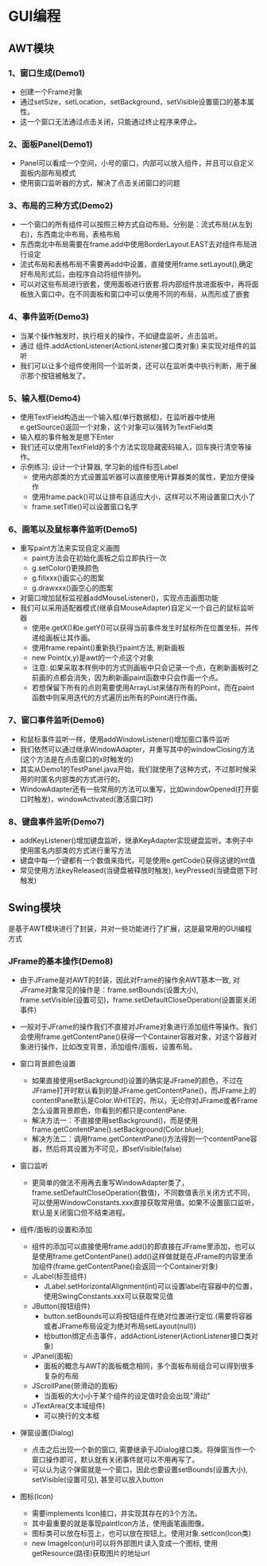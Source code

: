 # GUI编程

## AWT模块
### 1、窗口生成(Demo1)
- 创建一个Frame对象
- 通过setSize，setLocation，setBackground，setVisible设置窗口的基本属性。
- 这一个窗口无法通过点击关闭，只能通过终止程序来停止。

### 2、面板Panel(Demo1)
- Panel可以看成一个空间，小号的窗口，内部可以放入组件，并且可以自定义面板内部布局模式
- 使用窗口监听器的方式，解决了点击关闭窗口的问题

### 3、布局的三种方式(Demo2)
- 一个窗口的所有组件可以按照三种方式自动布局。分别是：流式布局(从左到右)，东西南北中布局，表格布局
- 东西南北中布局需要在frame.add中使用BorderLayout.EAST去对组件布局进行设定
- 流式布局和表格布局不需要再add中设置，直接使用frame.setLayout(),确定好布局形式后，由程序自动将组件排列。
- 可以对这些布局进行嵌套，使用面板进行嵌套.将内部组件放进面板中，再将面板放入窗口中。在不同面板和窗口中可以使用不同的布局，从而形成了嵌套

### 4、事件监听(Demo3)
- 当某个操作触发时，执行相关的操作，不如键盘监听，点击监听。
- 通过 组件.addActionListener(ActionListener接口类对象) 来实现对组件的监听
- 我们可以让多个组件使用同一个监听类，还可以在监听类中执行判断，用于展示那个按钮被触发了。

### 5、输入框(Demo4)
- 使用TextField构造出一个输入框(单行数据框)，在监听器中使用e.getSource()返回一个对象，这个对象可以强转为TextField类
- 输入框的事件触发是摁下Enter
- 我们还可以使用TextField的多个方法实现隐藏密码输入，回车换行清空等操作。
- 示例练习: 设计一个计算器, 学习新的组件标签Label
    - 使用内部类的方式设置监听器可以直接使用计算器类的属性，更加方便操作
    - 使用frame.pack()可以让排布自适应大小，这样可以不用设置窗口大小了
    - frame.setTitle()可以设置窗口名字

### 6、画笔以及鼠标事件监听(Demo5)
- 重写paint方法来实现自定义画图
    - paint方法会在初始化面板之后立即执行一次
    - g.setColor()更换颜色
    - g.fillxxx()画实心的图案
    - g.drawxxx()画空心的图案
- 对窗口增加鼠标监视器addMouseListener()，实现点击画图功能
- 我们可以采用适配器模式(继承自MouseAdapter)自定义一个自己的鼠标监听器
    - 使用e.getX()和e.getY()可以获得当前事件发生时鼠标所在位置坐标，并传递给画板让其作画。
    - 使用frame.repaint()重新执行paint方法, 刷新画板
    - new Point(x,y)是awt的一个点这个对象
    - 注意: 如果采取本样例中的方式则画板中只会记录一个点，在刷新画板时之前画的点都会消失，因为刷新画paint函数中只会作画一个点。
    - 若想保留下所有的点则需要使用ArrayList来储存所有的Point，而在paint函数中则采用迭代的方式遍历出所有的Point进行作画。

### 7、窗口事件监听(Demo6)
- 和鼠标事件监听一样，使用addWindowListener()增加窗口事件监听
- 我们依然可以通过继承WindowAdapter，并重写其中的windowClosing方法(这个方法是在点击窗口的x时触发的)
- 其实从Demo1的TestPanel.java开始，我们就使用了这种方式，不过那时候采用的时匿名内部类的方式进行的。
- WindowAdapter还有一些常用的方法可以重写，比如windowOpened(打开窗口时触发)，windowActivated(激活窗口时)

### 8、键盘事件监听(Demo7)
- addKeyListener()增加键盘监听，继承KeyAdapter实现键盘监听。本例子中使用匿名内部类的方式进行重写方法
- 键盘中每一个键都有一个数值来指代，可是使用e.getCode()获得这键的int值
- 常见使用方法keyReleased(当键盘被释放时触发), keyPressed(当键盘摁下时触发)


## Swing模块
是基于AWT模块进行了封装，并对一些功能进行了扩展，这是最常用的GUI编程方式
### JFrame的基本操作(Demo8)
- 由于JFrame是对AWT的封装，因此对Frame的操作余AWT基本一致, 对JFrame对象常见的操作是：frame.setBounds(设置大小), frame.setVisible(设置可见)，frame.setDefaultCloseOperation(设置窗关闭事件)
- 一般对于JFrame的操作我们不直接对JFrame对象进行添加组件等操作。我们会使用frame.getContentPane()获得一个Container容器对象，对这个容器对象进行操作，比如改变背景，添加组件/面板，设置布局。
- 窗口背景颜色设置
    - 如果直接使用setBackground()设置的确实是JFrame的颜色，不过在JFrame打开时默认看到的是JFrame.getContentPane()，而JFrame上的contentPane默认是Color.WHITE的，所以，无论你对JFrame或者Frame怎么设置背景颜色，你看到的都只是contentPane.
    - 解决方法一：不直接使用setBackground()，而是使用frame.getContentPane().setBackground(Color.blue);
    - 解决方法二：调用frame.getContentPane()方法得到一个contentPane容器，然后将其设置为不可见，即setVisible(false)
- 窗口监听
    - 更简单的做法不用再去重写WindowAdapter类了，frame.setDefaultCloseOperation(数值)，不同数值表示关闭方式不同，可以使用WindowConstants.xxx直接获取常用值。如果不设置窗口监听，默认是关闭窗口但不结束进程。
- 组件/面板的设置和添加
    - 组件的添加可以直接使用frame.add()的即直接在JFrame里添加，也可以是使用frame.getContentPane().add()这样做就是在JFrame的内容里添加组件(frame.getContentPane()会返回一个Container对象)
    - JLabel(标签组件)
        - JLabel.setHorizontalAlignment(int)可以设置label在容器中的位置，使用SwingConstants.xxx可以获取常见值
    - JButton(按钮组件)
        - button.setBounds可以将按钮组件在绝对位置进行定位.(需要将容器或者JFrame布局设定为绝对布局setLayout(null))
        - 给button绑定点击事件，addActionListener(ActionListener接口类对象)
    - JPanel(面板)
        - 面板的概念与AWT的面板概念相同，多个面板布局组合可以得到很多复杂的布局
    - JScrollPane(带滑动的面板)
        - 当面板的大小小于某个组件的设定值时会会出现"滑动"
    - JTextArea(文本域组件)
        - 可以换行的文本框



- 弹窗设置(Dialog)
    - 点击之后出现一个新的窗口, 需要继承于JDialog接口类。将弹窗当作一个窗口操作即可，默认就有关闭事件就可以不用再写了。
    - 可以认为这个弹窗就是一个窗口，因此也要设置setBounds(设置大小), setVisible(设置可见), 甚至可以放入button
- 图标(Icon)
    - 需要implements Icon接口，并实现其存在的3个方法。
    - 其中最重要的就是事现paintIcon方法，使用画笔画图像。
    - 图标类可以放在标签上，也可以放在按钮上。使用对象.setIcon(Icon类)
    - new ImageIcon(url)可以将外部图片读入变成一个图标, 使用getResource(路径)获取图片的地址url




